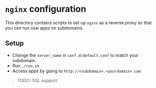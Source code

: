 # `nginx` configuration

This directory contains scripts to set up `nginx` as a reverse proxy so that you can run osai apps on subdomains.

## Setup

- Change the `server_name` in `conf.d/default.conf` to match your subdomain.
- Run `./run.sh`
- Access apps by going to `http://<subdomain>.<yourdomain>.com`

> TODO: SSL support
